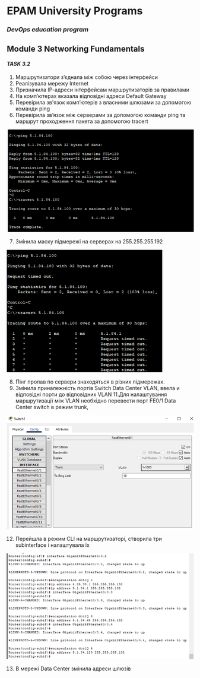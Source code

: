 # EPAM University Programs
### _DevOps education program_
## Module 3 Networking Fundamentals
#### _TASK 3.2_

1. Маршрутизатори з’єднала між собою через інтерфейси
2. Реалізувала мережу Internet
3. Призначила ІР-адреси інтерфейсам маршрутизаторів за правилами
4. На комп’ютерах вказала відповідні адреси Default Gateway
5.  Перевірила зв'язок комп’ютерів з власними шлюзами за допомогою команди ping
6.  Перевірила зв’язок між серверами за допомогою команди ping та маршрут проходження пакета за допомогою tracert

 ![6.PNG](https://github.com/AnnaMushchynina/DevOps_online_Kyiv_2022Q1Q2/blob/main/m3/task3.2/images/6.PNG)
 
7.  Змінила маску підмережі на серверах на 255.255.255.192

 ![8.PNG](https://github.com/AnnaMushchynina/DevOps_online_Kyiv_2022Q1Q2/blob/main/m3/task3.2/images/8.PNG)
 
8.  Пінг пропав по сервери знаходяться в різних підмережах.
9.  Змінила приналежність портів Switch Data Center VLAN, ввела и відповідні порти до відповідних VLAN
11.Для налаштування маршрутизації між VLAN необхідно перевести порт FE0/1 Data Center switch в режим trunk,  

 ![12.PNG](https://github.com/AnnaMushchynina/DevOps_online_Kyiv_2022Q1Q2/blob/main/m3/task3.2/images/12.PNG)
 
 12.  Перейшла в режим CLI на маршрутизаторі, створила три subinterface і налаштувала їх
 
  ![14.PNG](https://github.com/AnnaMushchynina/DevOps_online_Kyiv_2022Q1Q2/blob/main/m3/task3.2/images/14.PNG)

 13. В мережі Data Center змінила адреси шлюзів
 
 







